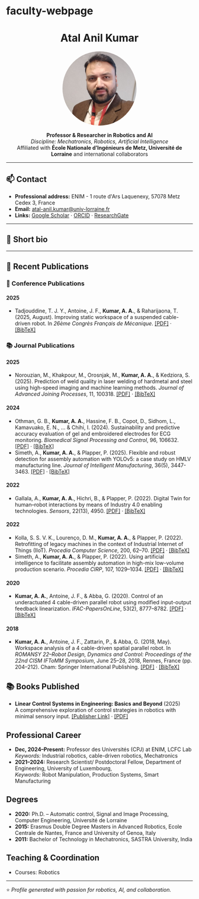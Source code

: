 # faculty-webpage
<!-- Profile Header -->
<h1 align="center">Atal Anil Kumar</h1>
<p align="center">
  <img src="Pic_1.jpg" alt="Atal Anil Kumar" width="200" style="border-radius: 50%;">
</p>
<p align="center">
  <b>Professor & Researcher in Robotics and AI</b><br>
  <i>Discipline: Mechatronics, Robotics, Artificial Intelligence</i><br>
  Affiliated with <b>École Nationale d’Ingénieurs de Metz, Université de Lorraine</b> and international collaborators
</p>

---

## 📫 Contact
- **Professional address:** ENIM - 1 route d'Ars Laquenexy, 57078 Metz Cedex 3, France
- **Email:** [atal-anil.kumar@univ-lorraine.fr](mailto:atal-anil.kumar@univ-lorraine.fr)  
- **Links:** [Google Scholar](https://scholar.google.com/citations?user=cNWj4s4AAAAJ&hl=en) · [ORCID](https://orcid.org/0000-0001-5957-1930) · [ResearchGate](https://www.researchgate.net/profile/Atal-Anil-Kumar?ev=hdr_xprf)

---

## 🧠 Short bio

---
<section id="publications">
  <h2>📝 Recent Publications</h2>

  <!-- Conferences -->
  <h3>🎤 Conference Publications</h3>

  <h4>2025</h4>
  <ul>
    <li>
      Tadjouddine, T. J. Y., Antoine, J. F., <strong>Kumar, A. A.</strong>, & Raharijaona, T. (2025, August). 
      Improving static workspace of a suspended cable-driven robot. 
      In <em>26ème Congrès Français de Mécanique</em>. 
      <a href="#">[PDF]</a> · <a href="#">[BibTeX]</a>
    </li>
  </ul>

  <!-- Journals -->
  <h3>📚 Journal Publications</h3>

  <h4>2025</h4>
  <ul>
    <li>
      Norouzian, M., Khakpour, M., Orosnjak, M., <strong>Kumar, A. A.</strong>, & Kedziora, S. (2025). 
      Prediction of weld quality in laser welding of hardmetal and steel using high-speed imaging and machine learning methods. 
      <em>Journal of Advanced Joining Processes</em>, 11, 100318. 
      <a href="https://doi.org/10.1016/j.jajp.2025.100318">[PDF]</a> · <a href="#">[BibTeX]</a>
    </li>
  </ul>

  <h4>2024</h4>
  <ul>
    <li>
      Othman, G. B., <strong>Kumar, A. A.</strong>, Hassine, F. B., Copot, D., Sidhom, L., Kamavuako, E. N., ... & Chihi, I. (2024). 
      Sustainability and predictive accuracy evaluation of gel and embroidered electrodes for ECG monitoring. 
      <em>Biomedical Signal Processing and Control</em>, 96, 106632. 
      <a href="https://doi.org/10.1016/j.bspc.2024.106632">[PDF]</a> · <a href="#">[BibTeX]</a>
    </li>
    <li>
      Simeth, A., <strong>Kumar, A. A.</strong>, & Plapper, P. (2025). 
      Flexible and robust detection for assembly automation with YOLOv5: a case study on HMLV manufacturing line. 
      <em>Journal of Intelligent Manufacturing</em>, 36(5), 3447-3463. 
      <a href="https://doi.org/10.1016/j.bspc.2024.106632">[PDF]</a> · <a href="#">[BibTeX]</a>
    </li>
  </ul>
<h4>2022</h4>
<ul>
  <li>
    Gallala, A., <strong>Kumar, A. A.</strong>, Hichri, B., & Plapper, P. (2022). 
    Digital Twin for human–robot interactions by means of Industry 4.0 enabling technologies. 
    <em>Sensors</em>, 22(13), 4950. 
    <a href="https://doi.org/10.3390/s22134950">[PDF]</a> · <a href="#">[BibTeX]</a>
  </li>
</ul>
<h4>2022</h4>
<ul>
  <li>
    Kolla, S. S. V. K., Lourenço, D. M., <strong>Kumar, A. A.</strong>, & Plapper, P. (2022). 
    Retrofitting of legacy machines in the context of Industrial Internet of Things (IIoT). 
    <em>Procedia Computer Science</em>, 200, 62–70. 
    <a href="#">[PDF]</a> · <a href="#">[BibTeX]</a>
  </li>
  <li>
    Simeth, A., <strong>Kumar, A. A.</strong>, & Plapper, P. (2022). 
    Using artificial intelligence to facilitate assembly automation in high-mix low-volume production scenario. 
    <em>Procedia CIRP</em>, 107, 1029–1034. 
    <a href="#">[PDF]</a> · <a href="#">[BibTeX]</a>
  </li>
</ul>

<h4>2020</h4>
<ul>
  <li>
    <strong>Kumar, A. A.</strong>, Antoine, J. F., & Abba, G. (2020). 
    Control of an underactuated 4 cable-driven parallel robot using modified input-output feedback linearization. 
    <em>IFAC-PapersOnLine</em>, 53(2), 8777–8782. 
    <a href="#">[PDF]</a> · <a href="#">[BibTeX]</a>
  </li>
</ul>


 
  <h4>2018</h4>
  <ul>
    <li>
      <strong>Kumar, A. A.</strong>, Antoine, J. F., Zattarin, P., & Abba, G. (2018, May). 
      Workspace analysis of a 4 cable-driven spatial parallel robot. 
      In <em>ROMANSY 22–Robot Design, Dynamics and Control: Proceedings of the 22nd CISM IFToMM Symposium</em>, 
      June 25–28, 2018, Rennes, France (pp. 204–212). Cham: Springer International Publishing. 
      <a href="#">[PDF]</a> · <a href="#">[BibTeX]</a>
    </li>
   </ul>
  
</section>









<section id="books">
  <h2>📚 Books Published</h2>
  <ul>
    <li>
      <strong>Linear Control Systems in Engineering: Basics and Beyond</strong> (2025)<br>
      A comprehensive exploration of control strategies in robotics with minimal sensory input.  
      <a href="https://doi.org/10.1201/9781003484202">[Publisher Link]</a> · <a href="#">[PDF]</a>
    </li>
  </ul>
</section>

<section id="career">
  <h2>Professional Career</h2>
  <ul>
    <li><strong>Dec, 2024–Present:</strong> Professor des Universités (CPJ) at ENIM, LCFC Lab<br>
      <em>Keywords:</em> Industrial robotics, cable-driven robotics, Mechatronics
    </li>
    <li><strong>2021–2024:</strong> Research Scientist/ Postdoctoral Fellow, Department of Engineering, University of Luxembourg,<br>
      <em>Keywords:</em> Robot Manipulation, Production Systems, Smart Manufacturing 
    </li>
  </ul>

  <h2>Degrees</h2>
  <ul>
    <li><strong>2020:</strong> Ph.D. – Automatic control, Signal and Image Processing, Computer Engineering, Université de Lorraine</li>
    <li><strong>2015:</strong> Erasmus Double Degree Masters in Advanced Robotics, Ecole Centrale de Nantes, France and University of Genoa, Italy  </li>
    <li><strong>2011:</strong> Bachelor of Technology in Mechatronics, SASTRA University, India </li>
  </ul>

  <h2>Teaching & Coordination</h2>
  <ul>
    <li>Courses: Robotics </li>
  </ul>
</section>

---

⭐️ _Profile generated with passion for robotics, AI, and collaboration._
